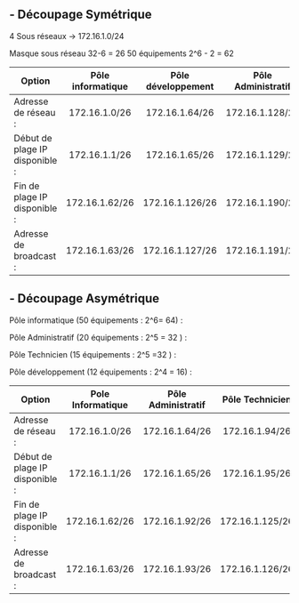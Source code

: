 ## - Découpage Symétrique 

4 Sous réseaux -> 172.16.1.0/24 

Masque sous réseau 32-6 = 26
50 équipements 2^6 - 2 = 62

| Option | Pôle informatique | Pôle développement | Pôle Administratif | Pôle Technicien |
| ------ | :-----------: | :-----------: | :--------: | :--------: |
| Adresse de réseau :   |  172.16.1.0/26 | 172.16.1.64/26 | 172.16.1.128/26 | 172.16.1.192/26
| Début de plage IP disponible : |  172.16.1.1/26 | 172.16.1.65/26 |  172.16.1.129/26 | 172.16.1.195/26
| Fin de plage IP disponible :  |  172.16.1.62/26 |  172.16.1.126/26 | 172.16.1.190/26 | 172.16.1.254/26
| Adresse de broadcast :  |  172.16.1.63/26 | 172.16.1.127/26 | 172.16.1.191/26 | 172.16.1.255/26

## - Découpage Asymétrique 

Pôle informatique (50 équipements : 2^6= 64) : 

Pôle Administratif (20 équipements : 2^5 = 32 )  : 

Pôle Technicien (15 équipements : 2^5 =32 )  :

Pôle développement (12 équipements : 2^4 = 16) : 

| Option | Pole Informatique | Pôle Administratif | Pôle Technicien | Pôle Developpement |
| ------ | :-----------: | :-----------: | :--------: | :--------: |
| Adresse de réseau :   |  172.16.1.0/26 | 172.16.1.64/26 | 172.16.1.94/26 | 172.16.1.127/26
| Début de plage IP disponible : |  172.16.1.1/26 | 172.16.1.65/26 |   172.16.1.95/26 | 172.16.1.128/26
| Fin de plage IP disponible :  |  172.16.1.62/26 |  172.16.1.92/26 | 172.16.1.125/26 | 172.16.1.142/26
| Adresse de broadcast :  |  172.16.1.63/26 | 172.16.1.93/26 | 172.16.1.126/26 | 172.16.1.143/26








